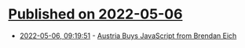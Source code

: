 # [Published on 2022-05-06](index.md)

* [2022-05-06, 09:19:51](https://news.ycombinator.com/item?id=31283074) - [Austria Buys JavaScript from Brendan Eich](https://sebastiancarlos.medium.com/austria-buys-javascript-from-brendan-eich-3d2aa81e823b)
